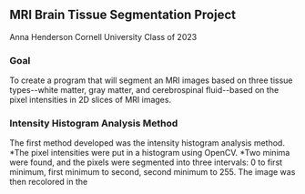 ## MRI Brain Tissue Segmentation Project
Anna Henderson
Cornell University
Class of 2023

### Goal
To create a program that will segment an MRI images based on three tissue types--white matter, gray matter, and cerebrospinal fluid--based on the pixel intensities in 2D slices of MRI images.

### Intensity Histogram Analysis Method
The first method developed was the intensity histogram analysis method.
*The pixel intensities were put in a histogram using OpenCV.
  *Two minima were found, and the pixels were segmented into three intervals: 0 to first minimum, first minimum to second, second minimum to 255. The image was then recolored in the
